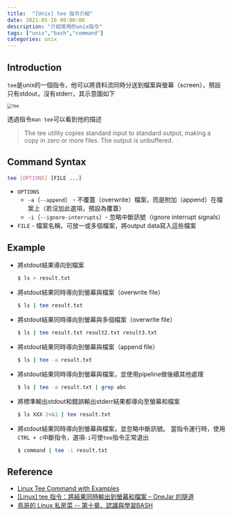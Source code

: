 ```yaml
---
title:  "[Unix] tee 指令介紹"
date: 2021-05-16 00:00:00
description: "介紹常用的unix指令"
tags: ["unix","bash","command"]
categories: unix
---
```


## Introduction

`tee`是unix的一個指令，他可以將資料流同時分送到檔案與螢幕（screen），預設只有stdout，沒有stderr，其示意圖如下

<img src="https://upload.wikimedia.org/wikipedia/commons/2/24/Tee.svg" alt="Tee" style="zoom:67%;" />

透過指令`man tee`可以看到他的描述

> The tee utility copies standard input to standard output, making a copy in zero or more files.  The output is unbuffered.

## Command Syntax

```bash
tee [OPTIONS] [FILE ...]
```

* `OPTIONS`
  * `-a`（`--append`） - 不覆蓋（overwrite）檔案，而是附加（append）在檔案上（若沒加此選項，預設為覆蓋）
  * `-i`（`--ignore-interrupts`）- 忽略中斷訊號（ignore interrupt signals）
* `FILE` - 檔案名稱，可放一或多個檔案，將output data寫入這些檔案

## Example

* 將stdout結果導向到檔案

  ```bash
  $ ls > result.txt
  ```

* 將stdout結果同時導向到螢幕與檔案（overwrite file）

  ```bash
  $ ls | tee result.txt
  ```

* 將stdout結果同時導向到螢幕與多個檔案（overwrite file）

  ```bash
  $ ls | tee result.txt result2.txt result3.txt
  ```

* 將stdout結果同時導向到螢幕與檔案（append file）

  ```bash
  $ ls | tee -a result.txt
  ```

* 將stdout結果同時導向到螢幕與檔案，並使用pipeline做後續其他處理

  ```bash
  $ ls | tee -a result.txt | grep abc
  ```

* 將標準輸出stdout和錯誤輸出stderr結果都導向至螢幕和檔案

  ```bash
  $ ls XXX 2>&1 | tee result.txt
  ```

* 將stdout結果同時導向到螢幕與檔案，並忽略中斷訊號。
  當指令運行時，使用`CTRL + c`中斷指令，選項`-i`可使`tee`指令正常退出

  ```bash
  $ command | tee -i result.txt
  ```

## Reference
* [Linux Tee Command with Examples](https://linuxize.com/post/linux-tee-command/)
* [[Linux] tee 指令：將結果同時輸出到螢幕和檔案 – OneJar 的隧道](https://www.onejar99.com/linux-command-tee/#more-590)
* [鳥哥的 Linux 私房菜 -- 第十章、認識與學習BASH](http://linux.vbird.org/linux_basic/0320bash.php)

